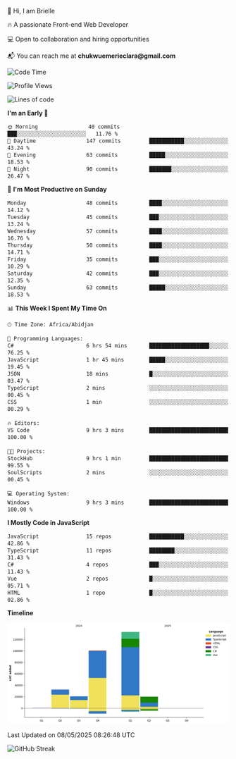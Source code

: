 <div align="left">
  <p>👋 Hi, I am Brielle</p>
  <p>🔥 A passionate Front-end Web Developer</p>
  <p>💻 Open to collaboration and hiring opportunities</p>
  <p>📬 You can reach me at <strong>chukwuemerieclara@gmail.com</strong></p>
</div>


 
 <!--START_SECTION:waka-->
![Code Time](http://img.shields.io/badge/Code%20Time-612%20hrs%2015%20mins-blue)

![Profile Views](http://img.shields.io/badge/Profile%20Views-0-blue)

![Lines of code](https://img.shields.io/badge/From%20Hello%20World%20I%27ve%20Written-305.8%20thousand%20lines%20of%20code-blue)

**I'm an Early 🐤** 

```text
🌞 Morning                40 commits          ███░░░░░░░░░░░░░░░░░░░░░░   11.76 % 
🌆 Daytime                147 commits         ███████████░░░░░░░░░░░░░░   43.24 % 
🌃 Evening                63 commits          █████░░░░░░░░░░░░░░░░░░░░   18.53 % 
🌙 Night                  90 commits          ███████░░░░░░░░░░░░░░░░░░   26.47 % 
```
📅 **I'm Most Productive on Sunday** 

```text
Monday                   48 commits          ████░░░░░░░░░░░░░░░░░░░░░   14.12 % 
Tuesday                  45 commits          ███░░░░░░░░░░░░░░░░░░░░░░   13.24 % 
Wednesday                57 commits          ████░░░░░░░░░░░░░░░░░░░░░   16.76 % 
Thursday                 50 commits          ████░░░░░░░░░░░░░░░░░░░░░   14.71 % 
Friday                   35 commits          ███░░░░░░░░░░░░░░░░░░░░░░   10.29 % 
Saturday                 42 commits          ███░░░░░░░░░░░░░░░░░░░░░░   12.35 % 
Sunday                   63 commits          █████░░░░░░░░░░░░░░░░░░░░   18.53 % 
```


📊 **This Week I Spent My Time On** 

```text
🕑︎ Time Zone: Africa/Abidjan

💬 Programming Languages: 
C#                       6 hrs 54 mins       ███████████████████░░░░░░   76.25 % 
JavaScript               1 hr 45 mins        █████░░░░░░░░░░░░░░░░░░░░   19.45 % 
JSON                     18 mins             █░░░░░░░░░░░░░░░░░░░░░░░░   03.47 % 
TypeScript               2 mins              ░░░░░░░░░░░░░░░░░░░░░░░░░   00.45 % 
CSS                      1 min               ░░░░░░░░░░░░░░░░░░░░░░░░░   00.29 % 

🔥 Editors: 
VS Code                  9 hrs 3 mins        █████████████████████████   100.00 % 

🐱‍💻 Projects: 
StockHub                 9 hrs 1 min         █████████████████████████   99.55 % 
SoulScripts              2 mins              ░░░░░░░░░░░░░░░░░░░░░░░░░   00.45 % 

💻 Operating System: 
Windows                  9 hrs 3 mins        █████████████████████████   100.00 % 
```

**I Mostly Code in JavaScript** 

```text
JavaScript               15 repos            ███████████░░░░░░░░░░░░░░   42.86 % 
TypeScript               11 repos            ████████░░░░░░░░░░░░░░░░░   31.43 % 
C#                       4 repos             ███░░░░░░░░░░░░░░░░░░░░░░   11.43 % 
Vue                      2 repos             █░░░░░░░░░░░░░░░░░░░░░░░░   05.71 % 
HTML                     1 repo              █░░░░░░░░░░░░░░░░░░░░░░░░   02.86 % 
```



**Timeline**

![Lines of Code chart](https://raw.githubusercontent.com/Brielle28/Brielle28/main/assets/bar_graph.png)


 Last Updated on 08/05/2025 08:26:48 UTC
<!--END_SECTION:waka-->

![GitHub Streak](https://github-readme-streak-stats.herokuapp.com/?user=Brielle28)




